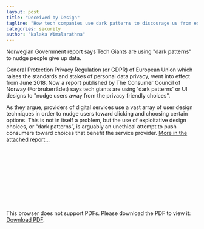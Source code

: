 ```yaml
---
layout: post
title: "Deceived by Design"
tagline: "How tech companies use dark patterns to discourage us from exercising our rights to privacy"
categories: security
author: "Nalaka Wimalarathna"
---
```


Norwegian Government report says Tech Giants are using "dark patterns" to nudge people give up data.

General Protection Privacy Regulation (or GDPR) of European Union which raises the standards and stakes of personal data privacy, went into effect from June 2018. Now a report published by The Consumer Council of Norway (Forbrukerrådet) says tech giants are using 'dark patterns' or UI designs to "nudge users away from the privacy friendly choices".

As they argue, providers of digital services use a vast array of user design techniques in order to nudge users toward clicking and choosing certain options. This is not in itself a problem, but the use of exploitative design choices, or “dark patterns”, is arguably an unethical attempt to push consumers toward choices that benefit the service provider. [More in the attached report...](https://github.com/aviorsys/aviorsys.github.io/raw/master/uploads/2018-08-08-deceived-by-design.pdf)

<object data="https://github.com/aviorsys/aviorsys.github.io/raw/master/uploads/2018-08-08-deceived-by-design.pdf" type="application/pdf" width="700px" height="700px">
    <embed src="http://yoursite.com/the.pdf">
        <p>This browser does not support PDFs. Please download the PDF to view it: <a href="http://yoursite.com/the.pdf">Download PDF</a>.</p>
    </embed>
</object>
